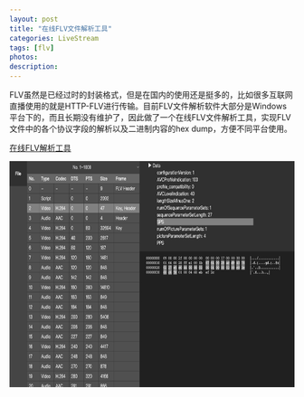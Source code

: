 ```yaml
---
layout: post
title: "在线FLV文件解析工具"
categories: LiveStream
tags: [flv]
photos:
description: 
---
```


FLV虽然是已经过时的封装格式，但是在国内的使用还是挺多的，比如很多互联网直播使用的就是HTTP-FLV进行传输。目前FLV文件解析软件大部分是Windows平台下的，而且长期没有维护了，因此做了一个在线FLV文件解析工具，实现FLV文件中的各个协议字段的解析以及二进制内容的hex dump，方便不同平台使用。  

[在线FLV解析工具](https://tyrese-yang.github.io/FlvInspector/flv-inspector.html)

<img src="/assets/img/flv-inspector.jpg"  width="600" height="400" />
